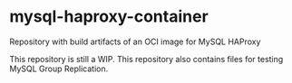 # mysql-haproxy-container
Repository with build artifacts of an OCI image for MySQL HAProxy

This repository is still a WIP. This repository also contains files for testing
MySQL Group Replication.
